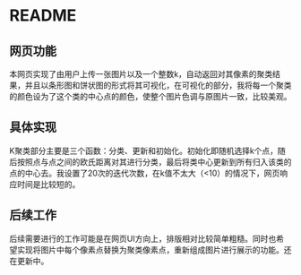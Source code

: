 # README
## 网页功能
本网页实现了由用户上传一张图片以及一个整数k，自动返回对其像素的聚类结果，并且以条形图和饼状图的形式将其可视化，在可视化的部分，我将每一个聚类的颜色设为了这个类的中心点的颜色，使整个图片色调与原图片一致，比较美观。
## 具体实现
K聚类部分主要是三个函数：分类、更新和初始化。初始化即随机选择k个点，随后按照点与点之间的欧氏距离对其进行分类，最后将类中心更新到所有归入该类的点的中心去。我设置了20次的迭代次数，在k值不太大（<10）的情况下，网页响应时间是比较短的。<br>
## 后续工作
后续需要进行的工作可能是在网页UI方向上，排版相对比较简单粗糙。同时也希望实现将图片中每个像素点替换为聚类像素点，重新组成图片进行展示的功能。还在更新中。
